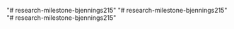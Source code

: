 "# research-milestone-bjennings215" 
"# research-milestone-bjennings215" 
"# research-milestone-bjennings215" 

